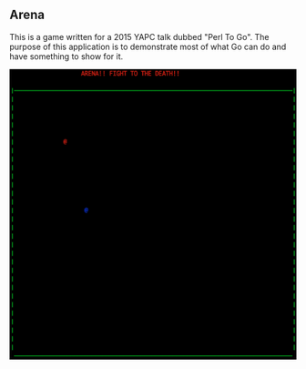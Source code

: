 ## Arena

This is a game written for a 2015 YAPC talk dubbed "Perl To Go". The purpose of this application is to demonstrate most of what Go can do and have something to show for it.

![Arena Screenshot](./arena.png)
